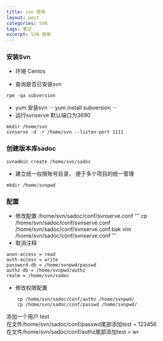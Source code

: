 ```yaml
---
title: svn 使用
layout: post
categories: SVN
tags: 笔记
excerpt: SVN 使用 
---
```


###  安装Svn 

- 环境 Centos

- 查询是否已安装svn
```
rpm -qa subversion
```
- yum 安装svn
···
yum install subversion
···
- 运行svnserve 默认端口为3690
```
mkdir /home/svn
svnserve -d -r /home/svn --listen-port 1111
```


### 创建版本库sadoc
```
svnadmin create /home/svn/sadoc
```
- 建立统一权限账号目录， 便于多个项目的统一管理
```
mkdir /home/svnpwd
```

### 配置

- 修改配置 /home/svn/sadoc/conf/svnserve.conf
'''
	cp 	/home/svn/sadoc/conf/svnserve.conf /home/svn/sadoc/conf/svnserve.conf.bak
	vim /home/svn/sadoc/conf/svnserve.conf
'''
- 取消注释
```
anon-access = read
auth-access = write
password-db = /home/svnpwd/passwd
authz-db = /home/svnpwd/authz
realm = /home/svn/sadoc
```
- 修改权限配置
```
	cp /home/svn/sadoc/conf/authz /home/svnpwd/			
	cp /home/svn/sadoc/conf/passwd /home/svnpwd/
```
添加一个用户 test
<br/>
在文件/home/svn/sadoc/conf/passwd尾部添加test = 123456
<br/>
在文件/home/svn/sadoc/conf/authz尾部添加test = wr



